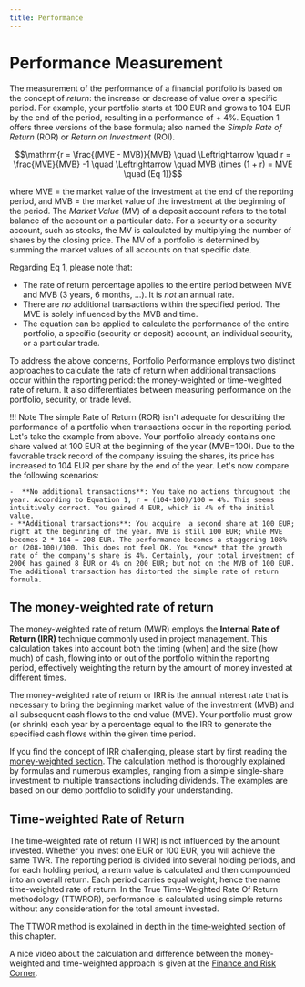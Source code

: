 ```yaml
---
title: Performance
---
```

# Performance Measurement
The measurement of the performance of a financial portfolio is based on the concept of *return*: the increase or decrease of value over a specific period. For example, your portfolio starts at 100 EUR and grows to 104 EUR by the end of the period, resulting in a performance of + 4%. Equation 1 offers three versions of the base formula; also named the *Simple Rate of Return* (ROR) or *Return on Investment* (ROI).

$$\mathrm{r = \frac{(MVE - MVB)}{MVB} \quad \Leftrightarrow \quad r = \frac{MVE}{MVB} -1 \quad \Leftrightarrow \quad MVB \times (1 + r) = MVE \quad (Eq  1)}$$

where MVE = the market value of the investment at the end of the reporting period, and MVB = the market value of the investment at the beginning of the period. The *Market Value* (MV) of a deposit account refers to the total balance of the account on a particular date. For a security or a security account, such as stocks, the MV is calculated by multiplying the number of shares by the closing price. The MV of a portfolio is determined by summing the market values of all accounts on that specific date.

Regarding Eq 1, please note that:

- The rate of return percentage applies to the entire period between MVE and MVB (3 years, 6 months, ...). It is *not* an annual rate.
- There are *no* additional transactions within the specified period. The MVE is solely influenced by the MVB and time.
- The equation can be applied to calculate the performance of the entire portfolio, a specific (security or deposit) account, an individual security, or a particular trade.

To address the above concerns, Portfolio Performance employs two distinct approaches to calculate the rate of return when additional transactions occur within the reporting period: the money-weighted or time-weighted rate of return. It also differentiates between measuring performance on the portfolio, security, or trade level.

!!! Note
    The simple Rate of Return (ROR) isn't adequate for describing the performance of a portfolio when transactions occur in the reporting period. Let's take the example from above. Your portfolio already contains one share valued at 100 EUR at the beginning of the year (MVB=100). Due to the favorable track record of the company issuing the shares, its price has increased to 104 EUR per share by the end of the year. Let's now compare the following scenarios:
    
    -  **No additional transactions**: You take no actions throughout the year. According to Equation 1, r = (104-100)/100 = 4%. This seems intuitively correct. You gained 4 EUR, which is 4% of the initial value.
    - **Additional transactions**: You acquire  a second share at 100 EUR; right at the beginning of the year. MVB is still 100 EUR; while MVE becomes 2 * 104 = 208 EUR. The performance becomes a staggering 108% or (208-100)/100. This does not feel OK. You *know* that the growth rate of the company's share is 4%. Certainly, your total investment of 200€ has gained 8 EUR or 4% on 200 EUR; but not on the MVB of 100 EUR. The additional transaction has distorted the simple rate of return formula.

## The money-weighted rate of return
The money-weighted rate of return (MWR) employs the **Internal Rate of Return (IRR)** technique commonly used in project management. This calculation takes into account both the timing (when) and the size (how much) of cash, flowing into or out of the portfolio within the reporting period, effectively weighting the return by the amount of money invested at different times.

The money-weighted rate of return or IRR is the annual interest rate that is necessary to bring the beginning market value of the investment (MVB) and all subsequent cash flows to the end value (MVE). Your portfolio must grow (or shrink) each year by a percentage equal to the IRR to generate the specified cash flows within the given time period.

If you find the concept of IRR challenging, please start by first reading the [money-weighted section](./money-weighted.md). The calculation method is thoroughly explained by formulas and numerous examples, ranging from a simple single-share investment to multiple transactions including dividends. The examples are based on our demo portfolio to solidify your understanding.

## Time-weighted Rate of Return
The time-weighted rate of return (TWR) is not influenced by the amount invested. Whether you invest one EUR or 100 EUR, you will achieve the same TWR. The reporting period is divided into several holding periods, and for each holding period, a return value is calculated and then compounded into an overall return. Each period carries equal weight; hence the name time-weighted rate of return. In the True Time-Weighted Rate Of Return methodology (TTWROR), performance is calculated using simple returns without any consideration for the total amount invested.

The TTWOR method is explained in depth in the [time-weighted section](./time-weighted.md) of this chapter.

A nice video about the calculation and difference between the money-weighted and time-weighted approach is given at the [Finance and Risk Corner](https://www.youtube.com/watch?v=moNiiau33u0).